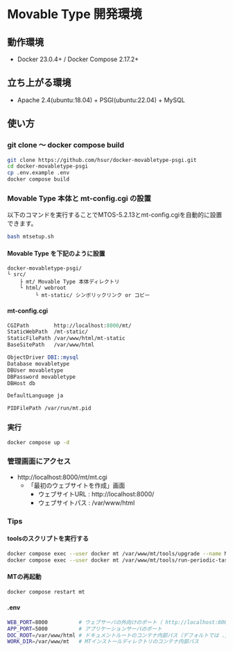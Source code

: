 # Movable Type 開発環境
## 動作環境
* Docker 23.0.4+ / Docker Compose 2.17.2+

## 立ち上がる環境
* Apache 2.4(ubuntu:18.04) + PSGI(ubuntu:22.04) + MySQL

## 使い方
### git clone 〜 docker compose build
```bash
git clone https://github.com/hsur/docker-movabletype-psgi.git
cd docker-movabletype-psgi
cp .env.example .env
docker compose build
```

### Movable Type 本体と mt-config.cgi の設置
以下のコマンドを実行することでMTOS-5.2.13とmt-config.cgiを自動的に設置できます。
```bash
bash mtsetup.sh
```

#### Movable Type を下記のように設置
```
docker-movabletype-psgi/
└ src/
    ├ mt/ Movable Type 本体ディレクトリ
    └ html/ webroot
         └ mt-static/ シンボリックリンク or コピー
```

#### mt-config.cgi
```perl
CGIPath        http://localhost:8000/mt/
StaticWebPath  /mt-static/
StaticFilePath /var/www/html/mt-static
BaseSitePath   /var/www/html

ObjectDriver DBI::mysql
Database movabletype
DBUser movabletype
DBPassword movabletype
DBHost db

DefaultLanguage ja

PIDFilePath /var/run/mt.pid
```

### 実行
```bash
docker compose up -d
```

### 管理画面にアクセス
* http://localhost:8000/mt/mt.cgi
    * 「最初のウェブサイトを作成」画面
        * ウェブサイトURL : http://localhost:8000/
        * ウェブサイトパス : /var/www/html

### Tips
#### toolsのスクリプトを実行する
```bash
docker compose exec --user docker mt /var/www/mt/tools/upgrade --name Melody
docker compose exec --user docker mt /var/www/mt/tools/run-periodic-tasks
```

#### MTの再起動
```bash
docker compose restart mt
```

#### .env
```bash
WEB_PORT=8000          # ウェブサーバの外向けのポート（ http://localhost:8000/ ）
APP_PORT=5000          # アプリケーションサーバのポート
DOC_ROOT=/var/www/html # ドキュメントルートのコンテナ内部パス（デフォルトでは ./src が /var/www になっている）
WORK_DIR=/var/www/mt   # MTインストールディレクトリのコンテナ内部パス
```